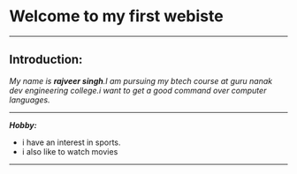 # Welcome to my first  webiste
---

## Introduction:
*My name is **rajveer singh**.I am pursuing my btech course at guru nanak dev engineering college.i want to get a good command over computer languages.*


---

***Hobby:***
- i have an interest in sports.
- i also like to watch movies

---
